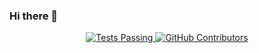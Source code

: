 ### Hi there 👋

<!--
**narjesabdolii/narjesabdolii** is a ✨ _special_ ✨ repository because its `README.md` (this file) appears on your GitHub profile.

Here are some ideas to get you started:

- 🔭 I’m currently working on ...
- 🌱 I’m currently learning ...
- 👯 I’m looking to collaborate on ...
- 🤔 I’m looking for help with ...
- 💬 Ask me about ...
- 📫 How to reach me: ...
- 😄 Pronouns: ...
- ⚡ Fun fact: ...
-->



<p align="center">
    <a href="https://github.com/narjesabdolii/narjesabdolii/actions">
      <img alt="Tests Passing" src="https://github.com/anuraghazra/github-readme-stats/workflows/Test/badge.svg" />
    </a>
    <a href="https://github.com/narjesabdolii/narjesabdolii/graphs/contributors">
      <img alt="GitHub Contributors" src="https://img.shields.io/github/contributors/anuraghazra/github-readme-stats" />
    </a>
    
  </p>
